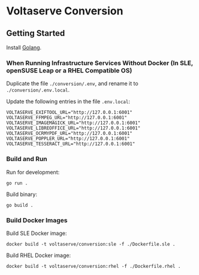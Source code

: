 # Voltaserve Conversion

## Getting Started

Install [Golang](https://go.dev/doc/install).

### When Running Infrastructure Services Without Docker (In SLE, openSUSE Leap or a RHEL Compatible OS)

Duplicate the file `./conversion/.env`, and rename it to `./conversion/.env.local`.

Update the following entries in the file `.env.local`:

```properties
VOLTASERVE_EXIFTOOL_URL="http://127.0.0.1:6001"
VOLTASERVE_FFMPEG_URL="http://127.0.0.1:6001"
VOLTASERVE_IMAGEMAGICK_URL="http://127.0.0.1:6001"
VOLTASERVE_LIBREOFFICE_URL="http://127.0.0.1:6001"
VOLTASERVE_OCRMYPDF_URL="http://127.0.0.1:6001"
VOLTASERVE_POPPLER_URL="http://127.0.0.1:6001"
VOLTASERVE_TESSERACT_URL="http://127.0.0.1:6001"
```

### Build and Run

Run for development:

```shell
go run .
```

Build binary:

```shell
go build .
```

### Build Docker Images

Build SLE Docker image:

```shell
docker build -t voltaserve/conversion:sle -f ./Dockerfile.sle .
```

Build RHEL Docker image:

```shell
docker build -t voltaserve/conversion:rhel -f ./Dockerfile.rhel .
```
